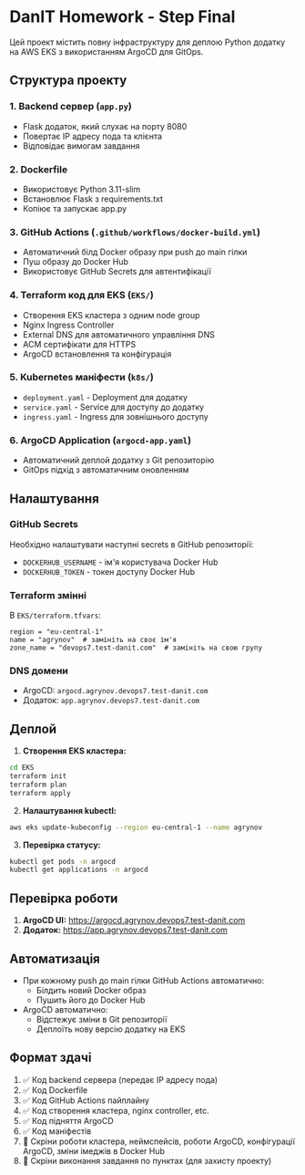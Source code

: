 # DanIT Homework - Step Final

Цей проект містить повну інфраструктуру для деплою Python додатку на AWS EKS з використанням ArgoCD для GitOps.

## Структура проекту

### 1. Backend сервер (`app.py`)
- Flask додаток, який слухає на порту 8080
- Повертає IP адресу пода та клієнта
- Відповідає вимогам завдання

### 2. Dockerfile
- Використовує Python 3.11-slim
- Встановлює Flask з requirements.txt
- Копіює та запускає app.py

### 3. GitHub Actions (`.github/workflows/docker-build.yml`)
- Автоматичний білд Docker образу при push до main гілки
- Пуш образу до Docker Hub
- Використовує GitHub Secrets для автентифікації

### 4. Terraform код для EKS (`EKS/`)
- Створення EKS кластера з одним node group
- Nginx Ingress Controller
- External DNS для автоматичного управління DNS
- ACM сертифікати для HTTPS
- ArgoCD встановлення та конфігурація

### 5. Kubernetes маніфести (`k8s/`)
- `deployment.yaml` - Deployment для додатку
- `service.yaml` - Service для доступу до додатку
- `ingress.yaml` - Ingress для зовнішнього доступу

### 6. ArgoCD Application (`argocd-app.yaml`)
- Автоматичний деплой додатку з Git репозиторію
- GitOps підхід з автоматичним оновленням

## Налаштування

### GitHub Secrets
Необхідно налаштувати наступні secrets в GitHub репозиторії:
- `DOCKERHUB_USERNAME` - ім'я користувача Docker Hub
- `DOCKERHUB_TOKEN` - токен доступу Docker Hub

### Terraform змінні
В `EKS/terraform.tfvars`:
```hcl
region = "eu-central-1"
name = "agrynov"  # замініть на своє ім'я
zone_name = "devops7.test-danit.com"  # замініть на свою групу
```

### DNS домени
- ArgoCD: `argocd.agrynov.devops7.test-danit.com`
- Додаток: `app.agrynov.devops7.test-danit.com`

## Деплой

1. **Створення EKS кластера:**
```bash
cd EKS
terraform init
terraform plan
terraform apply
```

2. **Налаштування kubectl:**
```bash
aws eks update-kubeconfig --region eu-central-1 --name agrynov
```

3. **Перевірка статусу:**
```bash
kubectl get pods -n argocd
kubectl get applications -n argocd
```

## Перевірка роботи

1. **ArgoCD UI:** https://argocd.agrynov.devops7.test-danit.com
2. **Додаток:** https://app.agrynov.devops7.test-danit.com

## Автоматизація

- При кожному push до main гілки GitHub Actions автоматично:
  - Білдить новий Docker образ
  - Пушить його до Docker Hub
- ArgoCD автоматично:
  - Відстежує зміни в Git репозиторії
  - Деплоїть нову версію додатку на EKS

## Формат здачі

1. ✅ Код backend сервера (передає IP адресу пода)
2. ✅ Код Dockerfile
3. ✅ Код GitHub Actions пайплайну
4. ✅ Код створення кластера, nginx controller, etc.
5. ✅ Код підняття ArgoCD
6. ✅ Код маніфестів
7. 📸 Скріни роботи кластера, неймспейсів, роботи ArgoCD, конфігурації ArgoCD, зміни імеджів в Docker Hub
8. 📸 Скріни виконання завдання по пунктах (для захисту проекту)
